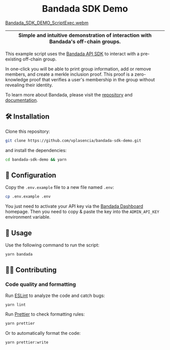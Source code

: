 <p align="center">
    <h1 align="center">
      Bandada SDK Demo
    </h1>
</p>

[Bandada_SDK_DEMO_ScriptExec.webm](https://github.com/0xjei/bandada-sdk-demo/assets/20580910/c868374a-a7d9-458c-b00e-d8a8d0224a92)

| Simple and intuitive demonstration of interaction with Bandada's off-chain groups. |
| ---------------------------------------------------------------------------------- |

This example script uses the [Bandada API SDK](https://github.com/privacy-scaling-explorations/bandada/tree/main/libs/api-sdk) to interact with a pre-existing off-chain group.

In one-click you will be able to print group information, add or remove members, and create a merkle inclusion proof. This proof is a zero-knowledge proof that verifies a user's membership in the group without revealing their identity.

To learn more about Bandada, please visit the [repository](https://github.com/privacy-scaling-explorations/bandada) and [documentation](https://pse-team.notion.site/Bandada-82d0d9d3c6b64b7bb2a09d4c7647c083?pvs=4).

## 🛠 Installation

Clone this repository:

```bash
git clone https://github.com/vplasencia/bandada-sdk-demo.git
```

and install the dependencies:

```bash
cd bandada-sdk-demo && yarn
```

## 🔧 Configuration

Copy the `.env.example` file to a new file named `.env`:

```bash
cp .env.example .env
```

You just need to activate your API key via the [Bandada Dashboard](https://app.bandada.pse.dev/) homepage. Then you need to copy & paste the key into the `ADMIN_API_KEY` environment variable.

## 📜 Usage

Use the following command to run the script:

```bash
yarn bandada
```

## 👨‍💻 Contributing

### Code quality and formatting

Run [ESLint](https://eslint.org/) to analyze the code and catch bugs:

```bash
yarn lint
```

Run [Prettier](https://prettier.io/) to check formatting rules:

```bash
yarn prettier
```

Or to automatically format the code:

```bash
yarn prettier:write
```
